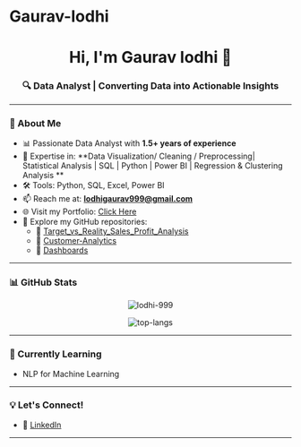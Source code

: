 # Gaurav-lodhi

<h1 align="center">Hi, I'm Gaurav lodhi 👋</h1>
<h3 align="center">🔍 Data Analyst | Converting Data into Actionable Insights</h3>

---


### 🔹 About Me

- 📊 Passionate Data Analyst with **1.5+ years of experience**
- 📍 Expertise in: **Data Visualization/ Cleaning / Preprocessing| Statistical Analysis | SQL | Python | Power BI | Regression & Clustering Analysis **
- 🛠️ Tools: Python, SQL, Excel, Power BI
- 📫 Reach me at: **lodhigaurav999@gmail.com**
- 🌐 Visit my Portfolio: [Click Here](https://www.linkedin.com/in/gaurav-lodhi999)
- 📂 Explore my GitHub repositories:
  - 🔹 [Target_vs_Reality_Sales_Profit_Analysis](https://github.com/lodhi-999/Target_vs_Reality_Full_Funnel_Sales_Profit_Analysis)
  - 🔹 [Customer-Analytics](https://github.com/lodhi-999/Customer-Analytics)
  - 🔹 [Dashboards](https://github.com/lodhi-999/Pizza-Analysis-Dasboard)

---

### 📊 GitHub Stats

<p align="center">
  <img align="center" src="https://github-readme-streak-stats.herokuapp.com/?user=lodhi-999&theme=default" alt="lodhi-999" />
</p>

<p align="center">
  <img align="center" src="https://github-readme-stats.vercel.app/api/top-langs/?username=lodhi-999&layout=compact&theme=default" alt="top-langs" />
</p>

---

### 🌱 Currently Learning
- NLP for Machine Learning


---

### 💡 Let's Connect!
- 💼 [LinkedIn](https://www.linkedin.com/in/gaurav-lodhi999)
---

